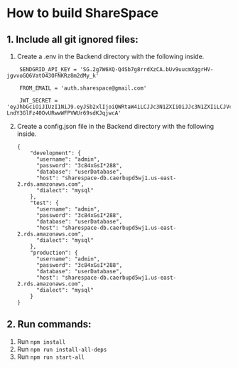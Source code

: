 # How to build ShareSpace

## 1. Include all git ignored files:

1. Create a .env in the Backend directory with the following inside.
```
    SENDGRID_API_KEY = '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'
    
    FROM_EMAIL = 'auth.sharespace@gmail.com'
    
    JWT_SECRET = 'eyJhbGciOiJIUzI1NiJ9.eyJSb2xlIjoiQWRtaW4iLCJJc3N1ZXIiOiJJc3N1ZXIiLCJVc2VybmFtZSI6IkphdmFJblVzZSIsImV4cCI6MTY4MDUwMDE2MywiaWF0IjoxNjgwNTAwMTYzfQ.yif6FVu-LndY3GlFz40OvURwwWFPVWUr69sdKJqjwcA'
```
2.	Create a config.json file in the Backend directory with the following inside.
    ```
    {
        "development": {
          "username": "admin",
          "password": "3c84xGsI*288",
          "database": "userDatabase",
          "host": "sharespace-db.caerbupd5wj1.us-east-2.rds.amazonaws.com",
          "dialect": "mysql"
        },
        "test": {
          "username": "admin",
          "password": "3c84xGsI*288",
          "database": "userDatabase",
          "host": "sharespace-db.caerbupd5wj1.us-east-2.rds.amazonaws.com",
          "dialect": "mysql"
        },
        "production": {
          "username": "admin",
          "password": "3c84xGsI*288",
          "database": "userDatabase",
          "host": "sharespace-db.caerbupd5wj1.us-east-2.rds.amazonaws.com",
          "dialect": "mysql"
        }
    }
 ## 2. Run commands:
 1. Run `npm install`
 2. Run `npm run install-all-deps`
 3. Run `npm run start-all`
